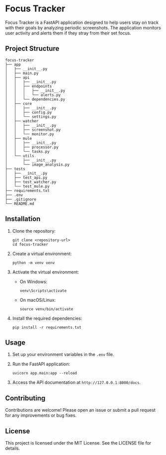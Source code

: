 # Focus Tracker

Focus Tracker is a FastAPI application designed to help users stay on track with their goals by analyzing periodic screenshots. The application monitors user activity and alerts them if they stray from their set focus.

## Project Structure

```
focus-tracker
├── app
│   ├── __init__.py
│   ├── main.py
│   ├── api
│   │   ├── __init__.py
│   │   ├── endpoints
│   │   │   ├── __init__.py
│   │   │   └── alerts.py
│   │   └── dependencies.py
│   ├── core
│   │   ├── __init__.py
│   │   ├── config.py
│   │   └── settings.py
│   ├── watcher
│   │   ├── __init__.py
│   │   ├── screenshot.py
│   │   └── monitor.py
│   ├── mule
│   │   ├── __init__.py
│   │   ├── processor.py
│   │   └── tasks.py
│   └── utils
│       ├── __init__.py
│       └── image_analysis.py
├── tests
│   ├── __init__.py
│   ├── test_api.py
│   ├── test_watcher.py
│   └── test_mule.py
├── requirements.txt
├── .env
├── .gitignore
└── README.md
```

## Installation

1. Clone the repository:
   ```
   git clone <repository-url>
   cd focus-tracker
   ```

2. Create a virtual environment:
   ```
   python -m venv venv
   ```

3. Activate the virtual environment:
   - On Windows:
     ```
     venv\Scripts\activate
     ```
   - On macOS/Linux:
     ```
     source venv/bin/activate
     ```

4. Install the required dependencies:
   ```
   pip install -r requirements.txt
   ```

## Usage

1. Set up your environment variables in the `.env` file.
2. Run the FastAPI application:
   ```
   uvicorn app.main:app --reload
   ```

3. Access the API documentation at `http://127.0.0.1:8000/docs`.

## Contributing

Contributions are welcome! Please open an issue or submit a pull request for any improvements or bug fixes.

## License

This project is licensed under the MIT License. See the LICENSE file for details.